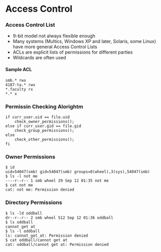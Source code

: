 # Access Control

### Access Control List
* 9-bit model not always flexible enough
* Many systems (Multics, Windows XP and later, Solaris,
some Linux) have more general Access Control Lists
* ACLs are explicit lists of permissions for different parties
* Wildcards are often used

#### Sample ACL
```
smb.* rwx
4187-ta.* rwx
*.faculty rx
*.* x
```

### Permissin Checking Alorightm
```
if curr_user.uid == file.uid
    check_owner_permissions();
else if curr_user.gid == file.gid
    check_group_permissions();
else
    check_other_permissions();
fi
```

### Owner Permissions
```
$ id
uid=54047(smb) gid=54047(smb) groups=0(wheel),3(sys),54047(smb)
$ ls -l not me
----r--r-- 1 smb wheel 29 Sep 12 01:35 not me
$ cat not me
cat: not me: Permission denied
```

### Directory Permissions
```
$ ls -ld oddball
dr--r--r-- 2 smb wheel 512 Sep 12 01:36 oddball
$ ls oddball
cannot get at
$ ls -l oddball
ls: cannot_get_at: Permission denied
$ cat oddball/cannot get at
cat: oddball/cannot get at: Permission denied
```

